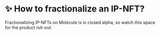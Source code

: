 # ✨ How to fractionalize an IP-NFT?

Fractionalizing IP-NFTs on Molecule is in closed alpha, so watch this space for the product roll-out.&#x20;
